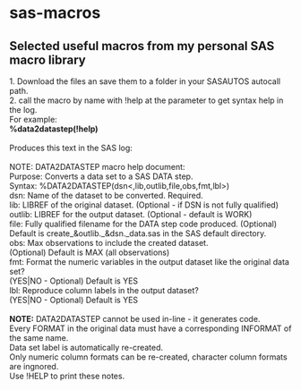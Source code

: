 # sas-macros
<h2>Selected useful macros from my personal SAS macro library</h2> 
1. Download the files an save them to a folder in your SASAUTOS autocall path. <br>
2. call the macro by name with !help at the parameter to get syntax help in the log.<br> 
   For example:<br>
      <b>%data2datastep(!help)</b><br><br>
   Produces this text in the SAS log:<br><br>
   NOTE: DATA2DATASTEP macro help document:<br>
      Purpose: Converts a data set to a SAS DATA step.<br>
      Syntax: %DATA2DATASTEP(dsn<,lib,outlib,file,obs,fmt,lbl>)<br>
      dsn:    Name of the dataset to be converted. Required.<br>
      lib:    LIBREF of the original dataset. (Optional - if DSN is not fully qualified)<br>
      outlib: LIBREF for the output dataset. (Optional - default is WORK)<br>
      file:   Fully qualified filename for the DATA step code produced. (Optional)<br>
              Default is create_&outlib._&dsn._data.sas in the SAS default directory.<br>
      obs:    Max observations to include the created dataset.<br>
              (Optional) Default is MAX (all observations)<br>
      fmt:    Format the numeric variables in the output dataset like the original data set?<br>
              (YES|NO - Optional) Default is YES<br>
      lbl:    Reproduce column labels in the output dataset?<br>
              (YES|NO - Optional) Default is YES<br>
<br>
<b>NOTE:</b>   DATA2DATASTEP cannot be used in-line - it generates code.<br>
        Every FORMAT in the original data must have a corresponding INFORMAT of the same name.<br>
        Data set label is automatically re-created.<br>
        Only numeric column formats can be re-created, character column formats are ingnored.<br>
        Use !HELP to print these notes.
